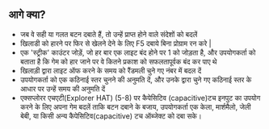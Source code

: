 ## आगे क्या?

* जब वे सही या गलत बटन दबाते हैं, तो उन्हें प्राप्त होने वाले संदेशों को बदलें
* खिलाडी को हारने पर फिर से खेलने देने के लिए F5 दबाये बिना प्रोग्राम रन करे |
* एक 'स्ट्रीक' काउंटर जोड़ें, जो हर बार एक लाइट बंद होने पर 1 को जोड़ता है, और उपयोगकर्ता को बताता है कि गेम को हार जाने पर वे कितने प्रकाश को सफलतापूर्वक बंद कर पाए थे
* खिलाड़ी द्वारा लाइट ऑफ करने के समय को रैंडमली चुने गए नंबर में बदल दें
* उपयोगकर्ता को एक कठिनाई स्तर चुनने की अनुमति दें, और उनके द्वारा चुने गए कठिनाई स्तर के आधार पर उन्हें समय की अनुमति दें
* एक्सप्लोरर एचएटी(Explorer HAT) (5-8) पर कैपेसिटिव (capacitive)टच इनपुट का उपयोग करने के लिए अपना गेम बदलें ताकि बटन दबाने के बजाय, उपयोगकर्ता एक केला, मार्शमैलो, जेली बेबी, या किसी अन्य कैपेसिटिव(capacitive) टच ऑब्जेक्ट को दबा सके।